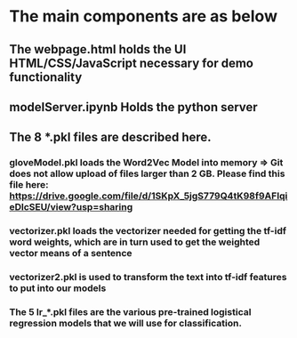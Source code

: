 # The main components are as below

## The webpage.html holds the UI HTML/CSS/JavaScript necessary for demo functionality

## modelServer.ipynb Holds the python server

## The 8 *.pkl files are described here.

### gloveModel.pkl loads the Word2Vec Model into memory => Git does not allow upload of files larger than 2 GB. Please find this file here: https://drive.google.com/file/d/1SKpX_5jgS779Q4tK98f9AFIqieDlcSEU/view?usp=sharing
### vectorizer.pkl loads the vectorizer needed for getting the tf-idf word weights, which are in turn used to get the weighted vector means of a sentence
### vectorizer2.pkl is used to transform the text into tf-idf features to put into our models
### The 5 lr_*.pkl files are the various pre-trained logistical regression models that we will use for classification.
